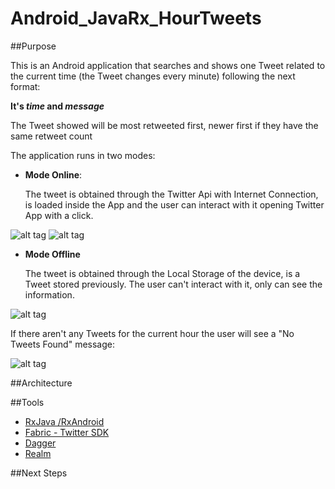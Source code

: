 # Android_JavaRx_HourTweets

##Purpose

This is an Android application that searches and shows one Tweet related to the current time (the Tweet changes every minute) following the next format:

  **It's _time_ and _message_**
  
The Tweet showed will be most retweeted first, newer first if they have the same retweet count
  
The application runs in two modes:

  - **Mode Online**:
  
    The tweet is obtained through the Twitter Api with Internet Connection, is loaded inside the App and the user can interact with it opening Twitter App with a click.
  
  ![alt tag](http://52.11.144.116/images/tweet_loading.png)
  ![alt tag](http://52.11.144.116/images/tweet_online.png)
  
  - **Mode Offline**
  
    The tweet is obtained through the Local Storage of the device, is a Tweet stored previously. The user can't interact with it, only can see the information.

  ![alt tag](http://52.11.144.116/images/tweet_offline.png)

If there aren't any Tweets for the current hour the user will see a "No Tweets Found" message:

  ![alt tag](http://52.11.144.116/images/tweet_notfound.png)


  


##Architecture

##Tools
 - [RxJava /RxAndroid](https://github.com/ReactiveX/RxAndroid) 
 - [Fabric - Twitter SDK](https://fabric.io/kits/android/twitterkit/summary)
 - [Dagger](http://square.github.io/dagger/)
 - [Realm](https://realm.io/)

##Next Steps
